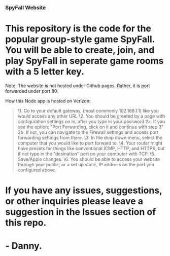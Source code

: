 ### SpyFall Website

# This repository is the code for the popular group-style game SpyFall. You will be able to create, join, and play SpyFall in seperate game rooms with a 5 letter key.

Note: The website is not hosted under Github pages. Rather, it is port forwarded under port 80.

How this Node app is hosted on Verizon:

> \1. Go to your default gateway, (most commonly 192.168.1.1) like you would access any other URL
> \2. You should be greeted by a page with configuration settings on in, after you type in your password
>   2a. If you see the option: "Port Forwarding, click on it and continue with step 3"
>   2b. If not, you can navigate to the Firewall settings and access port forwarding settings from there. 
> \3. In the drop down menu, select the computer that you would like to port forward to.
> \4. Your router might have presets for things like conventional ICMP, HTTP, and HTTPS, but if not type in the "desination" port on your computer with TCP.
> \5. Save/Apple changes.
> \6. You should be able to access your website through your public, or a set up static, IP address on the port you configured above.

# If you have any issues, suggestions, or other inquiries please leave a suggestion in the Issues section of this repo.
# - Danny.

